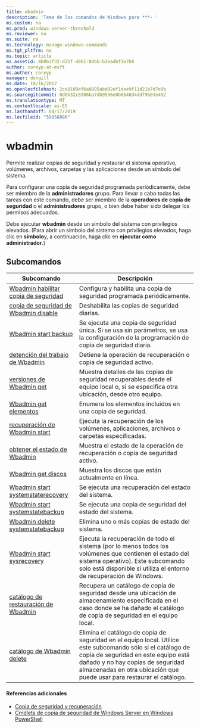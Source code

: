 ```yaml
---
title: wbadmin
description: 'Tema de los comandos de Windows para ***- '
ms.custom: na
ms.prod: windows-server-threshold
ms.reviewer: na
ms.suite: na
ms.technology: manage-windows-commands
ms.tgt_pltfrm: na
ms.topic: article
ms.assetid: 4b0b3f32-d21f-4861-84bb-b2eadbf1e7b8
author: coreyp-at-msft
ms.author: coreyp
manager: dongill
ms.date: 10/16/2017
ms.openlocfilehash: 2ce8109ef6a0885abd02ef1dee9f11d21b7d7e9b
ms.sourcegitcommit: 0d0b32c8986ba7db9536e0b8648d4ddf9b03e452
ms.translationtype: MT
ms.contentlocale: es-ES
ms.lasthandoff: 04/17/2019
ms.locfileid: "59858886"
---
```

# <a name="wbadmin"></a>wbadmin



Permite realizar copias de seguridad y restaurar el sistema operativo, volúmenes, archivos, carpetas y las aplicaciones desde un símbolo del sistema.

Para configurar una copia de seguridad programada periódicamente, debe ser miembro de la **administradores** grupo. Para llevar a cabo todas las tareas con este comando, debe ser miembro de la **operadores de copia de seguridad** o el **administradores** grupo, o bien debe haber sido delegar los permisos adecuados.

Debe ejecutar **wbadmin** desde un símbolo del sistema con privilegios elevados. (Para abrir un símbolo del sistema con privilegios elevados, haga clic en **símbolo**y, a continuación, haga clic en **ejecutar como administrador**.)

## <a name="subcommands"></a>Subcomandos

|Subcomando|Descripción|
|----------|-----------|
|[Wbadmin habilitar copia de seguridad](wbadmin-enable-backup.md)|Configura y habilita una copia de seguridad programada periódicamente.|
|[copia de seguridad de Wbadmin disable](wbadmin-disable-backup.md)|Deshabilita las copias de seguridad diarias.|
|[Wbadmin start backup](wbadmin-start-backup.md)|Se ejecuta una copia de seguridad única. Si se usa sin parámetros, se usa la configuración de la programación de copia de seguridad diaria.|
|[detención del trabajo de Wbadmin](wbadmin-stop-job.md)|Detiene la operación de recuperación o copia de seguridad activo.|
|[versiones de Wbadmin get](wbadmin-get-versions.md)|Muestra detalles de las copias de seguridad recuperables desde el equipo local o, si se especifica otra ubicación, desde otro equipo.|
|[Wbadmin get elementos](wbadmin-get-items.md)|Enumera los elementos incluidos en una copia de seguridad.|
|[recuperación de Wbadmin start](wbadmin-start-recovery.md)|Ejecuta la recuperación de los volúmenes, aplicaciones, archivos o carpetas especificadas.|
|[obtener el estado de Wbadmin](wbadmin-get-status.md)|Muestra el estado de la operación de recuperación o copia de seguridad activo.|
|[Wbadmin get discos](wbadmin-get-disks.md)|Muestra los discos que están actualmente en línea.|
|[Wbadmin start systemstaterecovery](wbadmin-start-systemstaterecovery.md)|Se ejecuta una recuperación del estado del sistema.|
|[Wbadmin start systemstatebackup](wbadmin-start-systemstatebackup.md)|Se ejecuta una copia de seguridad del estado del sistema.|
|[Wbadmin delete systemstatebackup](wbadmin-delete-systemstatebackup.md)|Elimina uno o más copias de estado del sistema.|
|[Wbadmin start sysrecovery](wbadmin-start-sysrecovery.md)|Ejecuta la recuperación de todo el sistema (por lo menos todos los volúmenes que contienen el estado del sistema operativo). Este subcomando solo está disponible si utiliza el entorno de recuperación de Windows.|
|[catálogo de restauración de Wbadmin](wbadmin-restore-catalog.md)|Recupera un catálogo de copia de seguridad desde una ubicación de almacenamiento especificada en el caso donde se ha dañado el catálogo de copia de seguridad en el equipo local.|
|[catálogo de Wbadmin delete](wbadmin-delete-catalog.md)|Elimina el catálogo de copia de seguridad en el equipo local. Utilice este subcomando sólo si el catálogo de copia de seguridad en este equipo está dañado y no hay copias de seguridad almacenadas en otra ubicación que puede usar para restaurar el catálogo.|

#### <a name="additional-references"></a>Referencias adicionales

-   [Copia de seguridad y recuperación](https://go.microsoft.com/fwlink/?LinkID=195054)
-   [Cmdlets de copia de seguridad de Windows Server en Windows PowerShell](https://technet.microsoft.com/library/jj902428.aspx)